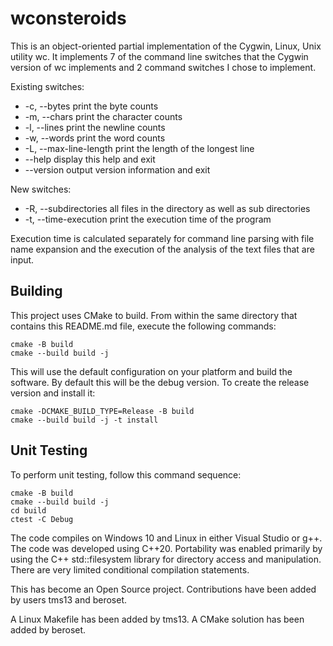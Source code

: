 # wconsteroids  

This is an object-oriented partial implementation of the Cygwin, Linux, Unix utility wc. It implements 7 of the command line switches that the Cygwin version of wc implements and 2 command switches I chose to implement.

Existing switches:  
 - -c, --bytes print the byte counts  
 - -m, --chars print the character counts  
 - -l, --lines print the newline counts  
 - -w, --words print the word counts  
 - -L, --max-line-length print the length of the longest line  
 - --help display this help and exit  
 - --version output version information and exit  

New switches:  
 - -R, --subdirectories all files in the directory as well as sub directories  
 - -t, --time-execution print the execution time of the program  

Execution time is calculated separately for command line parsing with file name expansion and the execution of the analysis of the text files that are input.

## Building
This project uses CMake to build.  From within the same directory that contains this README.md file, execute the following commands:

```
cmake -B build
cmake --build build -j
```

This will use the default configuration on your platform and build the software.  By default this will be the debug version.  To create the release version and install it:

```
cmake -DCMAKE_BUILD_TYPE=Release -B build
cmake --build build -j -t install
```

## Unit Testing  
To perform unit testing, follow this command sequence:  

```
cmake -B build
cmake --build build -j
cd build  
ctest -C Debug
```

The code compiles on Windows 10 and Linux in either Visual Studio or g++. The code was developed using C++20. Portability was enabled primarily by using the C++ std::filesystem library for directory access and manipulation. There are very limited conditional compilation statements.  

This has become an Open Source project. Contributions have been added by users tms13 and beroset.

A Linux Makefile has been added by tms13. 
A CMake solution has been added by beroset.


 
